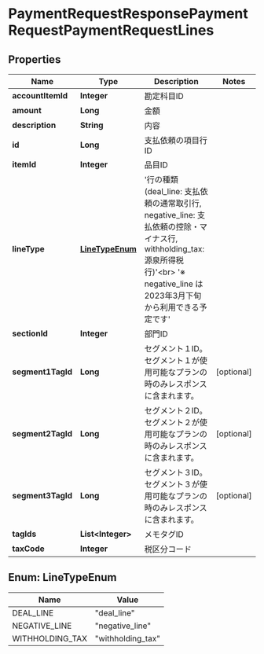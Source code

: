 

# PaymentRequestResponsePaymentRequestPaymentRequestLines


## Properties

Name | Type | Description | Notes
------------ | ------------- | ------------- | -------------
**accountItemId** | **Integer** | 勘定科目ID | 
**amount** | **Long** | 金額 | 
**description** | **String** | 内容 | 
**id** | **Long** | 支払依頼の項目行ID | 
**itemId** | **Integer** | 品目ID | 
**lineType** | [**LineTypeEnum**](#LineTypeEnum) | &#39;行の種類 (deal_line: 支払依頼の通常取引行, negative_line: 支払依頼の控除・マイナス行, withholding_tax: 源泉所得税行)&#39;&lt;br&gt; &#39;※ negative_line は2023年3月下旬から利用できる予定です&#39;  | 
**sectionId** | **Integer** | 部門ID | 
**segment1TagId** | **Long** | セグメント１ID。セグメント１が使用可能なプランの時のみレスポンスに含まれます。 |  [optional]
**segment2TagId** | **Long** | セグメント２ID。セグメント２が使用可能なプランの時のみレスポンスに含まれます。 |  [optional]
**segment3TagId** | **Long** | セグメント３ID。セグメント３が使用可能なプランの時のみレスポンスに含まれます。 |  [optional]
**tagIds** | **List&lt;Integer&gt;** | メモタグID | 
**taxCode** | **Integer** | 税区分コード | 



## Enum: LineTypeEnum

Name | Value
---- | -----
DEAL_LINE | &quot;deal_line&quot;
NEGATIVE_LINE | &quot;negative_line&quot;
WITHHOLDING_TAX | &quot;withholding_tax&quot;



